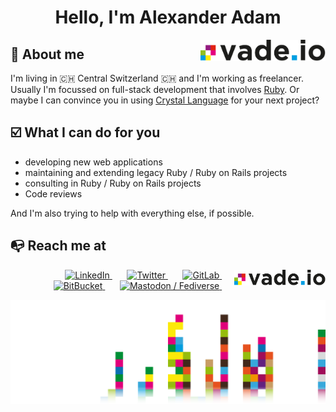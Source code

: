 <h1 align="center">Hello, I'm Alexander Adam</h1>

<a href="https://vade.io/">
  <picture>
    <source srcset="https://github.com/alexanderadam/alexanderadam/raw/master/images/logo_dm.svg" media="(prefers-color-scheme: dark)">
    <img align='right' src="https://github.com/alexanderadam/alexanderadam/raw/master/images/logo.svg" width="200" alt="vade.io GmbH">
 </picture>
</a>

## 🧔 About me

I'm living in 🇨🇭 Central Switzerland 🇨🇭 and I'm working as freelancer. Usually I'm focussed on full-stack development that involves [Ruby](https://github.com/ruby/ruby). Or maybe I can convince you in using [Crystal Language](https://github.com/crystal-lang/crystal/) for your next project?


## ☑️ What I can do for you

* developing new web applications
* maintaining and extending legacy Ruby / Ruby on Rails projects
* consulting in Ruby / Ruby on Rails projects
* Code reviews

And I'm also trying to help with everything else, if possible.

## :mailbox_with_no_mail: Reach me at

<div align='right'>
  <a href="https://vade.io/">
    <picture>
      <source srcset="https://github.com/alexanderadam/alexanderadam/raw/master/images/logo_dm.svg" media="(prefers-color-scheme: dark)">
      <img align='right' src="https://github.com/alexanderadam/alexanderadam/raw/master/images/logo.svg" height="25px" alt="vade.io GmbH">
   </picture>
  </a>
  &nbsp;
  &nbsp;
  &nbsp;
  <a href="https://www.linkedin.com/in/alexander-adam-ch/">
    <img height="25px" src="https://cdn.svgporn.com/logos/linkedin.svg" alt="LinkedIn" />
  </a>
  &nbsp;
  &nbsp;
  &nbsp;
  <a href="https://twitter.com/alexanderadam__">
    <img height="25px" src="https://cdn.svgporn.com/logos/twitter.svg" alt="Twitter" />
  </a>
  &nbsp;
  &nbsp;
  &nbsp;
  <a href="https://gitlab.com/alexanderadam">
    <img height="25px" src="https://cdn.svgporn.com/logos/gitlab.svg" alt="GitLab" />
  </a>
  &nbsp;
  &nbsp;
  &nbsp;
  <a href="https://bitbucket.org/alexanderadam/">
    <img height="25px" src="https://cdn.svgporn.com/logos/bitbucket.svg" alt="BitBucket" />
  </a>
  &nbsp;
  &nbsp;
  &nbsp;
  <a rel="me" href="https://ruby.social/@alexanderadam">
    <img height="25px" src="https://cdn.svgporn.com/logos/mastodon.svg" alt="Mastodon / Fediverse" />
  </a>
  &nbsp;
  &nbsp;
  &nbsp;
</div>


![footer](https://github.com/alexanderadam/alexanderadam/raw/master/images/1500x500.png)
